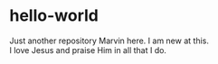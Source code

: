 # hello-world
Just another repository
Marvin here.  I am new at this.  
I love Jesus and praise Him in all that I do.
